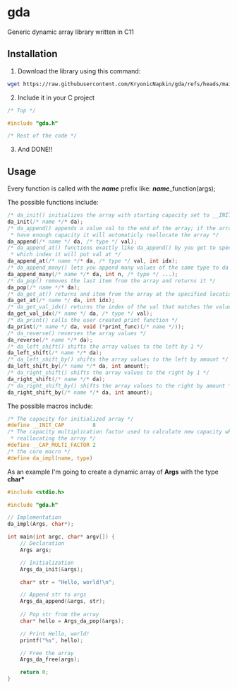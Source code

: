 # gda
Generic dynamic array library written in C11

## Installation

1. Download the library using this command:

```sh
wget https://raw.githubusercontent.com/KryonicNapkin/gda/refs/heads/main/gda.h
```

2. Include it in your C project

```c
/* Top */

#include "gda.h"

/* Rest of the code */
```

3. And DONE!!

## Usage

Every function is called with the ***name*** prefix like: ***name***_function(args);

The possible functions include:

```c
/* da_init() initializes the array with starting capacity set to __INIT_CAP (8) */
da_init(/* name */* da);
/* da_append() appends a value val to the end of the array; if the array doesn't 
 * have enough capacity it will automaticly reallocate the array */
da_append(/* name */ da, /* type */ val);
/* da_append_at() functions exactly like da_append() by you get to specified to 
 * which index it will put val at */
da_append_at(/* name */* da, /* type */ val, int idx);
/* da_append_many() lets you append many values of the same type to da */
da_append_many(/* name */* da, int n, /* type */ ...);
/* da_pop() removes the last item from the array and returns it */
da_pop(/* name */* da);
/* da_get_at() returns and item from the array at the specified location */
da_get_at(/* name */ da, int idx);
/* da_get_val_idx() returns the index of the val that matches the value in the array */
da_get_val_idx(/* name */ da, /* type */ val);
/* da_print() calls the user created print function */
da_print(/* name */ da, void (*print_func)(/* name */));
/* da_reverse() reverses the array values */
da_reverse(/* name */* da);
/* da_left_shift() shifts the array values to the left by 1 */
da_left_shift(/* name */* da);
/* da_left_shift_by() shifts the array values to the left by amount */
da_left_shift_by(/* name */* da, int amount);
/* da_right_shift() shifts the array values to the right by 1 */
da_right_shift(/* name */* da);
/* da_right_shift_by() shifts the array values to the right by amount */
da_right_shift_by(/* name */* da, int amount);
```

The possible macros include:

```c
/* The capacity for initialized array */
#define __INIT_CAP         8
/* The capacity multiplication factor used to calculate new capacity when 
 * reallocating the array */
#define __CAP_MULTI_FACTOR 2
/* the core macro */
#define da_impl(name, type)
```

As an example I'm going to create a dynamic array of **Args** with the type **char\***

```c
#include <stdio.h>

#include "gda.h"

// Implementation
da_impl(Args, char*);

int main(int argc, char* argv[]) {
    // Declaration
    Args args;

    // Initialization
    Args_da_init(&args);

    char* str = "Hello, world!\n";

    // Append str to args
    Args_da_append(&args, str);
    
    // Pop str from the array
    char* hello = Args_da_pop(&args);

    // Print Hello, world!
    printf("%s", hello);

    // Free the array
    Args_da_free(args);

    return 0;
}
```
